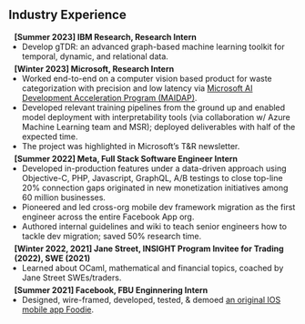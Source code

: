 <h2 id="industry">Industry Experience</h2>

<h4 style="margin:0 10px 0;">[Summer 2023] IBM Research, Research Intern </h4>

<ul style="margin:0 0 5px;">
  <li>Develop gTDR: an advanced graph-based machine learning toolkit for temporal, dynamic, and relational data.</li>
  
</ul>

<h4 style="margin:0 10px 0;">[Winter 2023] Microsoft, Research Intern </h4>

<ul style="margin:0 0 5px;">
  <li>Worked end-to-end on a computer vision based product for waste categorization with precision and low latency via <a href="https://www.microsoftnewengland.com/maidap/">Microsoft AI Development Acceleration Program (MAIDAP)</a>.</li>
  <li> Developed relevant training pipelines from the ground up and enabled model deployment with interpretability tools (via
collaboration w/ Azure Machine Learning team and MSR); deployed deliverables with half of the expected time.</li>
  <li>The project was highlighted in Microsoft’s T&R newsletter. </li>
  
</ul>

<h4 style="margin:0 10px 0;">[Summer 2022] Meta, Full Stack Software Engineer Intern</h4>

<ul style="margin:0 0 5px;">
  <li>Developed in-production features under a data-driven approach using Objective-C, PHP, Javascript, GraphQL, A/B
    testings to close top-line 20% connection gaps originated in new monetization initiatives among 60 million businesses.</li>
  <li>Pioneered and led cross-org mobile dev framework migration as the first engineer across the entire Facebook App org.</li>
  <li>Authored internal guidelines and wiki to teach senior engineers how to tackle dev migration; saved 50% research time.</li>
</ul>

<h4 style="margin:0 10px 0;">[Winter 2022, 2021] Jane Street, INSIGHT Program Invitee for Trading (2022), SWE (2021)</h4>

<ul style="margin:0 0 5px;">
  <li>Learned about OCaml, mathematical and financial topics, coached by Jane Street SWEs/traders.</li>
</ul>

<h4 style="margin:0 10px 0;">[Summer 2021] Facebook, FBU Enginnering Intern </h4>

<ul style="margin:0 0 5px;">
  <li>Designed, wire-framed, developed, tested, & demoed <a href="https://github.com/minzsiure/Foodie"> an original IOS mobile app Foodie</a>.</li>
</ul>

<br/>
